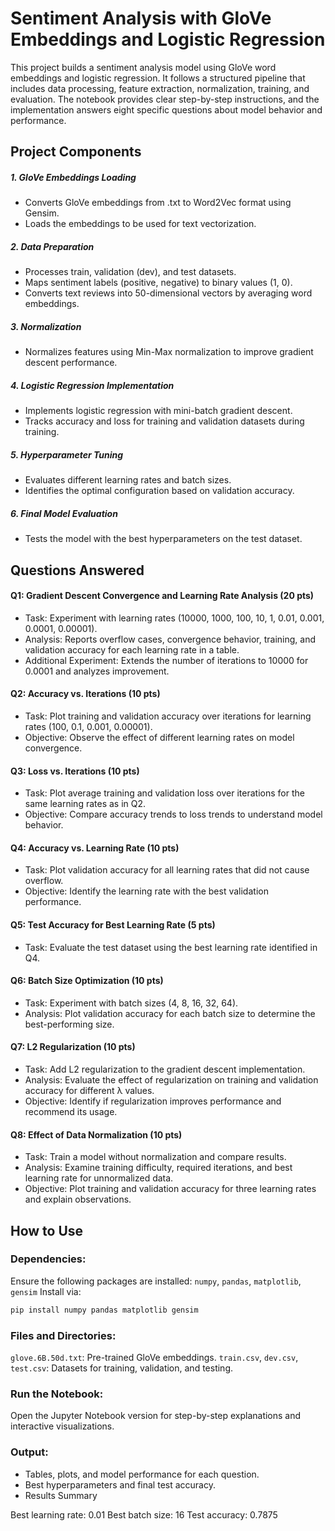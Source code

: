 # Sentiment Analysis with GloVe Embeddings and Logistic Regression

This project builds a sentiment analysis model using GloVe word embeddings and logistic regression. It follows a structured pipeline that includes data processing, feature extraction, normalization, training, and evaluation. The notebook provides clear step-by-step instructions, and the implementation answers eight specific questions about model behavior and performance.

## Project Components

##### 1. GloVe Embeddings Loading
- Converts GloVe embeddings from .txt to Word2Vec format using Gensim.
- Loads the embeddings to be used for text vectorization.
##### 2. Data Preparation
- Processes train, validation (dev), and test datasets.
- Maps sentiment labels (positive, negative) to binary values (1, 0).
- Converts text reviews into 50-dimensional vectors by averaging word embeddings.
##### 3. Normalization
- Normalizes features using Min-Max normalization to improve gradient descent performance.
##### 4. Logistic Regression Implementation
- Implements logistic regression with mini-batch gradient descent.
- Tracks accuracy and loss for training and validation datasets during training.
##### 5. Hyperparameter Tuning
- Evaluates different learning rates and batch sizes.
- Identifies the optimal configuration based on validation accuracy.
##### 6. Final Model Evaluation
- Tests the model with the best hyperparameters on the test dataset.


## Questions Answered

#### Q1: Gradient Descent Convergence and Learning Rate Analysis (20 pts)
- Task: Experiment with learning rates (10000, 1000, 100, 10, 1, 0.01, 0.001, 0.0001, 0.00001).
- Analysis: Reports overflow cases, convergence behavior, training, and validation accuracy for each learning rate in a table.
- Additional Experiment: Extends the number of iterations to 10000 for 0.0001 and analyzes improvement.
#### Q2: Accuracy vs. Iterations (10 pts)
- Task: Plot training and validation accuracy over iterations for learning rates (100, 0.1, 0.001, 0.00001).
- Objective: Observe the effect of different learning rates on model convergence.
#### Q3: Loss vs. Iterations (10 pts)
- Task: Plot average training and validation loss over iterations for the same learning rates as in Q2.
- Objective: Compare accuracy trends to loss trends to understand model behavior.
#### Q4: Accuracy vs. Learning Rate (10 pts)
- Task: Plot validation accuracy for all learning rates that did not cause overflow.
- Objective: Identify the learning rate with the best validation performance.
#### Q5: Test Accuracy for Best Learning Rate (5 pts)
- Task: Evaluate the test dataset using the best learning rate identified in Q4.
#### Q6: Batch Size Optimization (10 pts)
- Task: Experiment with batch sizes (4, 8, 16, 32, 64).
- Analysis: Plot validation accuracy for each batch size to determine the best-performing size.
#### Q7: L2 Regularization (10 pts)
- Task: Add L2 regularization to the gradient descent implementation.
- Analysis: Evaluate the effect of regularization on training and validation accuracy for different λ values.
- Objective: Identify if regularization improves performance and recommend its usage.
#### Q8: Effect of Data Normalization (10 pts)
- Task: Train a model without normalization and compare results.
- Analysis: Examine training difficulty, required iterations, and best learning rate for unnormalized data.
- Objective: Plot training and validation accuracy for three learning rates and explain observations.

## How to Use

### Dependencies:
Ensure the following packages are installed:
`numpy`, `pandas`, `matplotlib`, `gensim`
Install via:

```bash
pip install numpy pandas matplotlib gensim
```

### Files and Directories:
`glove.6B.50d.txt`: Pre-trained GloVe embeddings.
`train.csv`, `dev.csv`, `test.csv`: Datasets for training, validation, and testing.

### Run the Notebook:
Open the Jupyter Notebook version for step-by-step explanations and interactive visualizations.
### Output:
- Tables, plots, and model performance for each question.
- Best hyperparameters and final test accuracy.
- Results Summary

Best learning rate: 0.01
Best batch size: 16
Test accuracy: 0.7875
